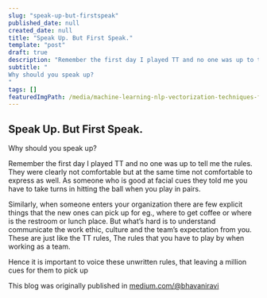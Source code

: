 ```yaml
---
slug: "speak-up-but-firstspeak"
published_date: null
created_date: null
title: "Speak Up. But First Speak."
template: "post"
draft: true
description: "Remember the first day I played TT and no one was up to tell me the rules. They were clearly not comfortable but at the same time not comfortable to express as well. As someone who is good at facial…"
subtitle: "
Why should you speak up?
"
tags: []
featuredImgPath: /media/machine-learning-nlp-vectorization-techniques-featured.png
---
```

## Speak Up. But First Speak.

Why should you speak up?

Remember the first day I played TT and no one was up to tell me the rules. They were clearly not comfortable but at the same time not comfortable to express as well. As someone who is good at facial cues they told me you have to take turns in hitting the ball when you play in pairs.

Similarly, when someone enters your organization there are few explicit things that the new ones can pick up for eg., where to get coffee or where is the restroom or lunch place. But what’s hard is to understand communicate the work ethic, culture and the team’s expectation from you. These are just like the TT rules, The rules that you have to play by when working as a team. 

Hence it is important to voice these unwritten rules, that leaving a million cues for them to pick up

This blog was originally published in [medium.com/@bhavaniravi](https://medium.com/@bhavaniravi)
